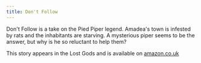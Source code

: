 ```yaml
---
title: Don't Follow
---
```


Don't Follow is a take on the Pied Piper legend. Amadea's town is infested by rats and the inhabitants are starving. A mysterious piper seems to be the answer, but why is he so reluctant to help them?

This story appears in the Lost Gods and is available on [amazon.co.uk](https://www.amazon.co.uk/Lost-Gods-Anna-Smith-Spark/dp/1913562042/)